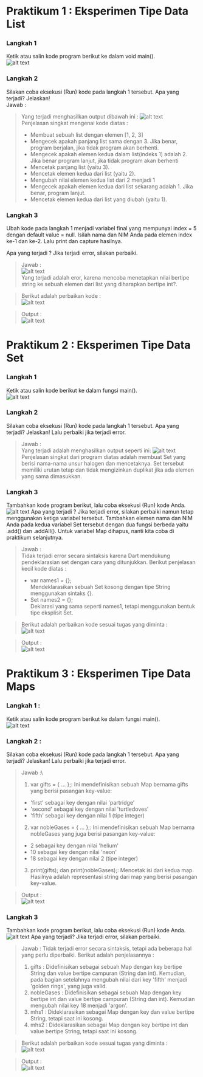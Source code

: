 # Praktikum 1 : Eksperimen Tipe Data List
### Langkah 1
Ketik atau salin kode program berikut ke dalam void main().\
![alt text](assets/code.png)
### Langkah 2
Silakan coba eksekusi (Run) kode pada langkah 1 tersebut. Apa yang terjadi? Jelaskan!\
Jawab :
> Yang terjadi menghasilkan output dibawah ini :
![alt text](assets/image.png)\
Penjelasan singkat mengenai kode diatas :
>- Membuat sebuah list dengan elemen [1, 2, 3] 
>- Mengecek apakah panjang list sama dengan 3. Jika benar, program berjalan, jika tidak program akan berhenti.
>- Mengecek apakah elemen kedua dalam list(indeks 1) adalah 2. Jika benar program lanjut, jika tidak program akan berhenti
>- Mencetak panjang list (yaitu 3).
>- Mencetak elemen kedua dari list (yaitu 2).
>- Mengubah nilai elemen kedua list dari 2 menjadi 1
>- Mengecek apakah elemen kedua dari list sekarang adalah 1. Jika benar, program lanjut.
>- Mencetak elemen kedua dari list yang diubah (yaitu 1).
### Langkah 3
Ubah kode pada langkah 1 menjadi variabel final yang mempunyai index = 5 dengan default value = null. Isilah nama dan NIM Anda pada elemen index ke-1 dan ke-2. Lalu print dan capture hasilnya.

Apa yang terjadi ? Jika terjadi error, silakan perbaiki.
>Jawab :\
![alt text](assets/code2.png)\
Yang terjadi adalah eror, karena mencoba menetapkan nilai bertipe string ke sebuah elemen dari list yang diharapkan bertipe int?.

>Berikut adalah perbaikan kode :\
![alt text](assets/code3.png)

>Output :\
![alt text](assets/image2.png)

# Praktikum 2 : Eksperimen Tipe Data Set
### Langkah 1
Ketik atau salin kode berikut ke dalam fungsi main().\
![alt text](assets/code4.png)
### Langkah 2
Silakan coba eksekusi (Run) kode pada langkah 1 tersebut. Apa yang terjadi? Jelaskan! Lalu perbaiki jika terjadi error.
>Jawab :\
Yang terjadi adalah menghasilkan output seperti ini:
![alt text](assets/image3.png)\
Penjelasan singkat dari program diatas adalah membuat Set yang berisi nama-nama unsur halogen dan mencetaknya. Set tersebut memiliki urutan tetap dan tidak mengizinkan duplikat jika ada elemen yang sama dimasukkan.
### Langkah 3
Tambahkan kode program berikut, lalu coba eksekusi (Run) kode Anda.\
![alt text](assets/code5.png)
Apa yang terjadi ? Jika terjadi error, silakan perbaiki namun tetap menggunakan ketiga variabel tersebut. Tambahkan elemen nama dan NIM Anda pada kedua variabel Set tersebut dengan dua fungsi berbeda yaitu .add() dan .addAll(). Untuk variabel Map dihapus, nanti kita coba di praktikum selanjutnya.
>Jawab :\
Tidak terjadi error secara sintaksis karena Dart mendukung pendeklarasian set dengan cara yang ditunjukkan. Berikut penjelasan kecil kode diatas :
>- var names1 = <String>{};\
Mendeklarasikan sebuah Set kosong dengan tipe String menggunakan sintaks <String>{}.
>- Set<String> names2 = {};\
Deklarasi yang sama seperti names1, tetapi menggunakan bentuk tipe eksplisit Set<String>.

>Berikut adalah perbaikan kode sesuai tugas yang diminta :\
![alt text](assets/code6.png)

>Output :\
![alt text](assets/image4.png)

# Praktikum 3 : Eksperimen Tipe Data Maps
### Langkah 1 :
Ketik atau salin kode program berikut ke dalam fungsi main().\
![alt text](assets/code7.png)
### Langkah 2 :
Silakan coba eksekusi (Run) kode pada langkah 1 tersebut. Apa yang terjadi? Jelaskan! Lalu perbaiki jika terjadi error.
>Jawab :\
>1. var gifts = { ... };: Ini mendefinisikan sebuah Map bernama gifts yang berisi pasangan key-value:
>- 'first' sebagai key dengan nilai 'partridge'
>- 'second' sebagai key dengan nilai 'turtledoves'
>- 'fifth' sebagai key dengan nilai 1 (tipe integer)
>2. var nobleGases = { ... };: Ini mendefinisikan sebuah Map bernama nobleGases yang juga berisi pasangan key-value:
>- 2 sebagai key dengan nilai 'helium'
>- 10 sebagai key dengan nilai 'neon'
>- 18 sebagai key dengan nilai 2 (tipe integer)
>3. print(gifts); dan print(nobleGases);: Mencetak isi dari kedua map. Hasilnya adalah representasi string dari map yang berisi pasangan key-value.

>Output :\
![alt text](assets/image5.png)

### Langkah 3
Tambahkan kode program berikut, lalu coba eksekusi (Run) kode Anda.\
![alt text](assets/code8.png)
Apa yang terjadi? Jika terjadi error, silakan perbaiki.
>Jawab :
Tidak terjadi error secara sintaksis, tetapi ada beberapa hal yang perlu diperbaiki. Berikut adalah penjelasannya :
>1. gifts : Didefinisikan sebagai sebuah Map dengan key bertipe String dan value bertipe campuran (String dan int). Kemudian, pada bagian setelahnya mengubah nilai dari key 'fifth' menjadi 'golden rings', yang juga valid.
>2. nobleGases : Didefinisikan sebagai sebuah Map dengan key bertipe int dan value bertipe campuran (String dan int). Kemudian mengubah nilai key 18 menjadi 'argon'.
>3. mhs1 : Dideklarasikan sebagai Map dengan key dan value bertipe String, tetapi saat ini kosong.
>4. mhs2 : Dideklarasikan sebagai Map dengan key bertipe int dan value bertipe String, tetapi saat ini kosong.

> Berikut adalah perbaikan kode sesuai tugas yang diminta :\
![alt text](assets/code9.png)

> Output :\
![alt text](assets/image6.png)